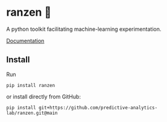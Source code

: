 # ranzen 🎒

A python toolkit facilitating machine-learning experimentation.

[Documentation](https://wearepal.github.io/ranzen/)

## Install

Run
```
pip install ranzen
```

or install directly from GitHub:
```
pip install git+https://github.com/predictive-analytics-lab/ranzen.git@main
```
